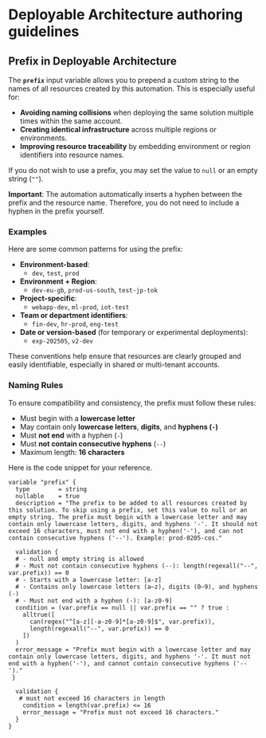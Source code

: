 # Deployable Architecture authoring guidelines

## Prefix in Deployable Architecture

The **`prefix`** input variable allows you to prepend a custom string to the names of all resources created by this automation. This is especially useful for:

- **Avoiding naming collisions** when deploying the same solution multiple times within the same account.
- **Creating identical infrastructure** across multiple regions or environments.
- **Improving resource traceability** by embedding environment or region identifiers into resource names.

If you do not wish to use a prefix, you may set the value to `null` or an empty string (`""`).

**Important**: The automation automatically inserts a hyphen between the prefix and the resource name. Therefore, you do not need to include a hyphen in the prefix yourself.

### Examples

Here are some common patterns for using the prefix:

- **Environment-based**:
  - `dev`, `test`, `prod`
- **Environment + Region**:
  - `dev-eu-gb`, `prod-us-south`, `test-jp-tok`
- **Project-specific**:
  - `webapp-dev`, `ml-prod`, `iot-test`
- **Team or department identifiers**:
  - `fin-dev`, `hr-prod`, `eng-test`
- **Date or version-based** (for temporary or experimental deployments):
  - `exp-202505`, `v2-dev`

These conventions help ensure that resources are clearly grouped and easily identifiable, especially in shared or multi-tenant accounts.

### Naming Rules

To ensure compatibility and consistency, the prefix must follow these rules:

- Must begin with a **lowercase letter**
- May contain only **lowercase letters**, **digits**, and **hyphens (`-`)**
- Must **not end** with a hyphen (`-`)
- Must **not contain consecutive hyphens** (`--`)
- Maximum length: **16 characters**

Here is the code snippet for your reference.

```hcl
variable "prefix" {
  type        = string
  nullable    = true
  description = "The prefix to be added to all resources created by this solution. To skip using a prefix, set this value to null or an empty string. The prefix must begin with a lowercase letter and may contain only lowercase letters, digits, and hyphens '-'. It should not exceed 16 characters, must not end with a hyphen('-'), and can not contain consecutive hyphens ('--'). Example: prod-0205-cos."

  validation {
  # - null and empty string is allowed
  # - Must not contain consecutive hyphens (--): length(regexall("--", var.prefix)) == 0
  # - Starts with a lowercase letter: [a-z]
  # - Contains only lowercase letters (a–z), digits (0–9), and hyphens (-) 
  # - Must not end with a hyphen (-): [a-z0-9]
  condition = (var.prefix == null || var.prefix == "" ? true :
    alltrue([
      can(regex("^[a-z][-a-z0-9]*[a-z0-9]$", var.prefix)),
      length(regexall("--", var.prefix)) == 0
    ])
  )
  error_message = "Prefix must begin with a lowercase letter and may contain only lowercase letters, digits, and hyphens '-'. It must not end with a hyphen('-'), and cannot contain consecutive hyphens ('--')."
 }
 
  validation {
   # must not exceed 16 characters in length
    condition = length(var.prefix) <= 16
    error_message = "Prefix must not exceed 16 characters."
  }
}
```